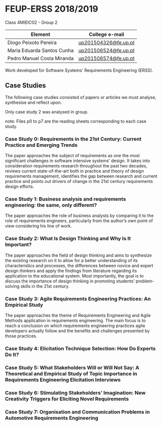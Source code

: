 # FEUP-ERSS 2018/2019
Class 4MIEIC02 - Group 2

Element | College e-mail
--------|----------------
Diogo Peixoto Pereira | up201504326@fe.up.pt
Maria Eduarda Santos Cunha | up201506524@fe.up.pt
Pedro Manuel Costa Miranda | up201506574@fe.up.pt

Work developed for Software Systems' Requirements Engineering (ERSS).

## Case Studies
The following case studies consisted of papers or articles we must analyse, synthesise and reflect upon.

Only case study 2 was analysed in group.

note: Files p0 to p7 are the reading sheets corresponding to each case study.

### Case Study 0: Requirements in the 21st Century: Current Practice and Emerging Trends
The paper approaches the subject of requirements as one the most significant challenges in software intensive systems’ design.
It takes into consideration requirements research throughout the past two decades, reviews current state-of-the-art both in practice and theory of design requirements management, identifies the gap between research and current practice and points out drivers of change in the 21st century requirements design efforts.

### Case Study 1: Business analysis and requirements engineering: the same, only different?
The paper approaches the role of business analysts by comparing it to the role of requirements engineers, particularly from the author’s own point of view considering his line of work.

### Case Study 2: What Is Design Thinking and Why Is It Important?
The paper approaches the field of design thinking and aims to synthesize the existing research on it to allow for a better understanding of its characteristics and processes, the differences between novice and expert design thinkers and apply the findings from literature regarding its application to the educational system.
Most importantly, the goal is to discuss the importance of design thinking in promoting students’ problem-solving skills in the 21st century.

### Case Study 3: Agile Requirements Engineering Practices: An Empirical Study
The paper approaches the theme of Requirements Engineering and Agile Methods application in requirements engineering.
The main focus is to reach a conclusion on which requirements engineering practices agile developers actually follow and the benefits and challenges presented by those practices.

### Case Study 4: Elicitation Technique Selection: How Do Experts Do It?

### Case Study 5: What Stakeholders Will or Will Not Say: A Theoretical and Empirical Study of Topic Importance in Requirements Engineering Elicitation Interviews

### Case Study 6: Stimulating Stakeholders' Imagination: New Creativity Triggers for Eliciting Novel Requirements

### Case Study 7: Organisation and Communication Problems in Automotive Requirements Engineering
